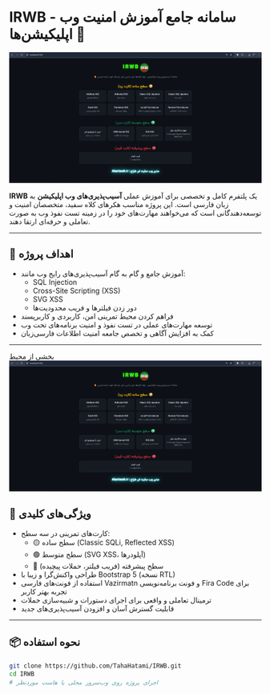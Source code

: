 # IRWB - سامانه جامع آموزش امنیت وب اپلیکیشن‌ها 🚀

![IRWB Logo](Screenshot2.png)

**IRWB** یک پلتفرم کامل و تخصصی برای آموزش عملی **آسیب‌پذیری‌های وب اپلیکیشن** به زبان فارسی است. این پروژه مناسب هکرهای کلاه سفید، متخصصان امنیت و توسعه‌دهندگانی است که می‌خواهند مهارت‌های خود را در زمینه تست نفوذ وب به صورت تعاملی و حرفه‌ای ارتقا دهند.

---

## 🎯 اهداف پروژه

- آموزش جامع و گام به گام آسیب‌پذیری‌های رایج وب مانند:
  - SQL Injection
  - Cross-Site Scripting (XSS)
  - SVG XSS
  - دور زدن فیلترها و فریب محدودیت‌ها
- فراهم کردن محیط تمرینی امن، کاربردی و کاربرپسند
- توسعه مهارت‌های عملی در تست نفوذ و امنیت برنامه‌های تحت وب
- کمک به افزایش آگاهی و تخصص جامعه امنیت اطلاعات فارسی‌زبان

---
بخشی از محیط
![IRWB Logo](Screenshot2.png)
## 🚀 ویژگی‌های کلیدی

- کارت‌های تمرینی در سه سطح:
  - 🟡 سطح ساده (Classic SQLi, Reflected XSS)
  - 🟢 سطح متوسط (SVG XSS، آپلودرها)
  - 🔴 سطح پیشرفته (فریب فیلتر، حملات پیچیده)
- طراحی واکنش‌گرا و زیبا با Bootstrap 5 (نسخه RTL)
- استفاده از فونت‌های فارسی Vazirmatn و فونت برنامه‌نویسی Fira Code برای تجربه بهتر کاربر
- ترمینال تعاملی و واقعی برای اجرای دستورات و شبیه‌سازی حملات
- قابلیت گسترش آسان و افزودن آسیب‌پذیری‌های جدید

---

## 📦 نحوه استفاده

```bash
git clone https://github.com/TahaHatami/IRWB.git
cd IRWB
# اجرای پروژه روی وب‌سرور محلی یا هاست موردنظر

